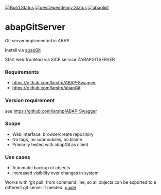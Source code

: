 [![Build Status](https://travis-ci.org/larshp/abapGitServer.svg?branch=master)](https://travis-ci.org/larshp/abapGitServer)
[![devDependency Status](https://david-dm.org/larshp/abapGitServer/dev-status.svg)](https://david-dm.org/larshp/abapGitServer?type=dev)
[![abaplint](http://abaplint.org/badges/larshp/abapGitServer)](http://abaplint.org/project/larshp/abapGitServer)

# abapGitServer
Git server implemented in ABAP

Install via [abapGit](http://www.abapgit.org)

Start web frontend via SICF service ZABAPGITSERVER

### Requirements
- https://github.com/larshp/ABAP-Swagger
- https://github.com/larshp/abapGit

### Version requirement
see https://github.com/larshp/ABAP-Swagger

### Scope
- Web interface: browse/create repository
- No tags, no submodules, no blame
- Primarily tested with abapGit as client

### Use cases
- Automatic backup of objects
- Increased visibility over changes in system

Works with 'git pull' from command line, so all objects can be exported to a different git server if needed, [guide](https://help.github.com/articles/importing-a-git-repository-using-the-command-line/)
